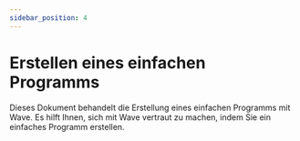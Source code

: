 ```yaml
---
sidebar_position: 4
---
```


# Erstellen eines einfachen Programms

Dieses Dokument behandelt die Erstellung eines einfachen Programms mit Wave. Es hilft Ihnen, sich mit Wave vertraut zu machen, indem Sie ein einfaches Programm erstellen.